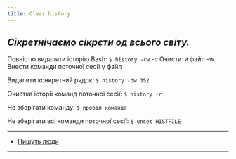 ```yaml
---
title: Clear history
---
```


_Сікретнічаємо сікрєти од всього світу._
-----

Повністю видалити історію Bash:
`$ history -cw`
-c Очистити файл
-w Внести команди поточної сесії у файл

Видалити конкретний рядок:
`$ history -dw 352`

Очистка історії команд поточної сесії:
`$ history -r`

Не зберігати команду:
`$ пробіл команда`

Не зберігати всі команди поточної сесії:
`$ unset HISTFILE`

-----
* <a href="http://www.shellhacks.com/ru/Kak-Ochistit-Istoriyu-Komand-v-BASH" target="_blank">Пишуть люди</a>
-----